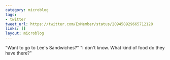 ```yaml
---
category: microblog
tags:
- twitter
tweet_url: https://twitter.com/ExMember/status/209458929665712128
links: []
layout: microblog
---
```

"Want to go to Lee's Sandwiches?" "I don't know. What kind of food do they have there?"

